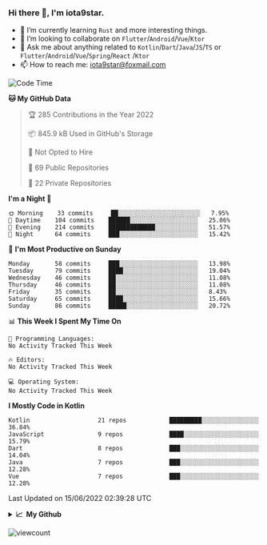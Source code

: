 ### Hi there 👋, I'm iota9star.

- 🌱 I’m currently learning `Rust` and more interesting things.
- 👯 I’m looking to collaborate on `Flutter`/`Android`/`Vue`/`Ktor`
- 💬 Ask me about anything related to `Kotlin`/`Dart`/`Java`/`JS`/`TS` or `Flutter`/`Android`/`Vue`/`Spring`/`React`
  /`Ktor`
- 📫 How to reach me: [iota9star@foxmail.com](iota9star@foxmail.com)



<!--START_SECTION:waka-->
![Code Time](http://img.shields.io/badge/Code%20Time-3%2C088%20hrs%2012%20mins-blue)

**🐱 My GitHub Data** 

> 🏆 285 Contributions in the Year 2022
 > 
> 📦 845.9 kB Used in GitHub's Storage 
 > 
> 🚫 Not Opted to Hire
 > 
> 📜 69 Public Repositories 
 > 
> 🔑 22 Private Repositories  
 > 
**I'm a Night 🦉** 

```text
🌞 Morning    33 commits     ██░░░░░░░░░░░░░░░░░░░░░░░   7.95% 
🌆 Daytime    104 commits    ██████░░░░░░░░░░░░░░░░░░░   25.06% 
🌃 Evening    214 commits    █████████████░░░░░░░░░░░░   51.57% 
🌙 Night      64 commits     ███░░░░░░░░░░░░░░░░░░░░░░   15.42%

```
📅 **I'm Most Productive on Sunday** 

```text
Monday       58 commits     ███░░░░░░░░░░░░░░░░░░░░░░   13.98% 
Tuesday      79 commits     ████░░░░░░░░░░░░░░░░░░░░░   19.04% 
Wednesday    46 commits     ██░░░░░░░░░░░░░░░░░░░░░░░   11.08% 
Thursday     46 commits     ██░░░░░░░░░░░░░░░░░░░░░░░   11.08% 
Friday       35 commits     ██░░░░░░░░░░░░░░░░░░░░░░░   8.43% 
Saturday     65 commits     ████░░░░░░░░░░░░░░░░░░░░░   15.66% 
Sunday       86 commits     █████░░░░░░░░░░░░░░░░░░░░   20.72%

```


📊 **This Week I Spent My Time On** 

```text
💬 Programming Languages: 
No Activity Tracked This Week

🔥 Editors: 
No Activity Tracked This Week

💻 Operating System: 
No Activity Tracked This Week

```

**I Mostly Code in Kotlin** 

```text
Kotlin                   21 repos            █████████░░░░░░░░░░░░░░░░   36.84% 
JavaScript               9 repos             ████░░░░░░░░░░░░░░░░░░░░░   15.79% 
Dart                     8 repos             ███░░░░░░░░░░░░░░░░░░░░░░   14.04% 
Java                     7 repos             ███░░░░░░░░░░░░░░░░░░░░░░   12.28% 
Vue                      7 repos             ███░░░░░░░░░░░░░░░░░░░░░░   12.28%

```



 Last Updated on 15/06/2022 02:39:28 UTC
<!--END_SECTION:waka-->

<details>
  <summary><b>📈&nbsp;&nbsp;My Github</b></summary>
  <br>
  <img src='https://github-profile-trophy.vercel.app/?username=iota9star'>
  <img src='https://bad-apple-github-readme.vercel.app/api?show_bg=1&username=iota9star&hide_title=true'>
  <img src='http://cr-skills-chart-widget.azurewebsites.net/api/api?username=iota9star'>
</details>


![viewcount](https://count.getloli.com/get/@iota9star?theme=rule34)
